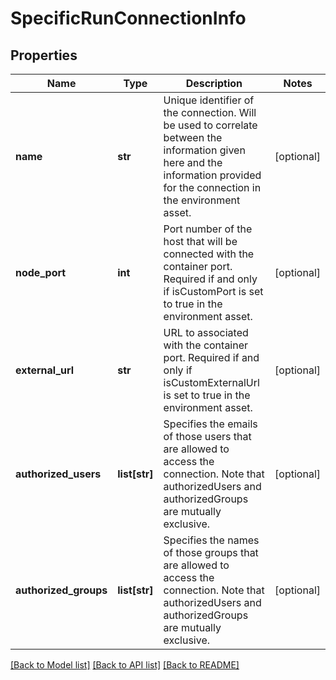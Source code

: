 # SpecificRunConnectionInfo

## Properties
Name | Type | Description | Notes
------------ | ------------- | ------------- | -------------
**name** | **str** | Unique identifier of the connection. Will be used to correlate between the information given here and the information provided for the connection in the environment asset. | [optional] 
**node_port** | **int** | Port number of the host that will be connected with the container port. Required if and only if isCustomPort is set to true in the environment asset. | [optional] 
**external_url** | **str** | URL to associated with the container port. Required if and only if isCustomExternalUrl is set to true in the environment asset. | [optional] 
**authorized_users** | **list[str]** | Specifies the emails of those users that are allowed to access the connection. Note that authorizedUsers and authorizedGroups are mutually exclusive. | [optional] 
**authorized_groups** | **list[str]** | Specifies the names of those groups that are allowed to access the connection. Note that authorizedUsers and authorizedGroups are mutually exclusive. | [optional] 

[[Back to Model list]](../README.md#documentation-for-models) [[Back to API list]](../README.md#documentation-for-api-endpoints) [[Back to README]](../README.md)

